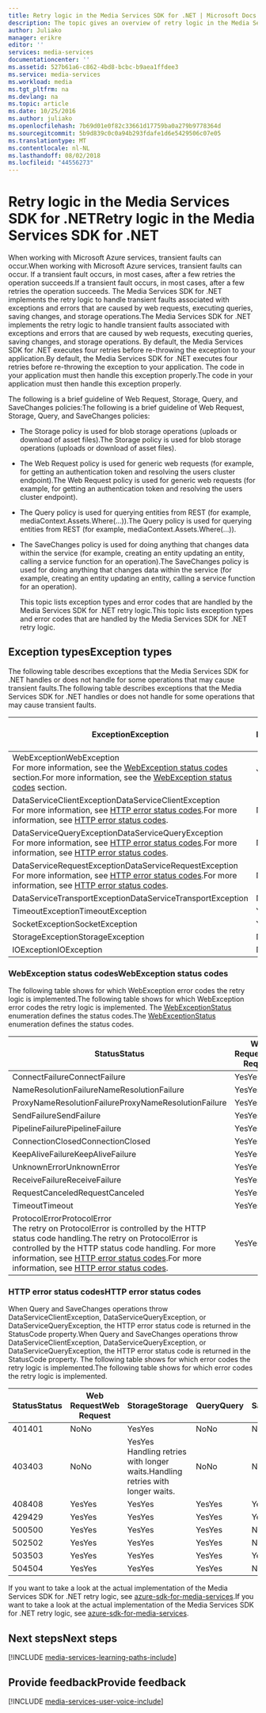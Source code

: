 ```yaml
---
title: Retry logic in the Media Services SDK for .NET | Microsoft Docs
description: The topic gives an overview of retry logic in the Media Services SDK for .NET.
author: Juliako
manager: erikre
editor: ''
services: media-services
documentationcenter: ''
ms.assetid: 527b61a6-c862-4bd8-bcbc-b9aea1ffdee3
ms.service: media-services
ms.workload: media
ms.tgt_pltfrm: na
ms.devlang: na
ms.topic: article
ms.date: 10/25/2016
ms.author: juliako
ms.openlocfilehash: 7b69d01e0f82c33661d17759ba0a279b9778364d
ms.sourcegitcommit: 5b9d839c0c0a94b293fdafe1d6e5429506c07e05
ms.translationtype: MT
ms.contentlocale: nl-NL
ms.lasthandoff: 08/02/2018
ms.locfileid: "44556273"
---
```

# <a name="retry-logic-in-the-media-services-sdk-for-net"></a><span data-ttu-id="e89e6-103">Retry logic in the Media Services SDK for .NET</span><span class="sxs-lookup"><span data-stu-id="e89e6-103">Retry logic in the Media Services SDK for .NET</span></span>
<span data-ttu-id="e89e6-104">When working with Microsoft Azure services, transient faults can occur.</span><span class="sxs-lookup"><span data-stu-id="e89e6-104">When working with Microsoft Azure services, transient faults can occur.</span></span> <span data-ttu-id="e89e6-105">If a transient fault occurs, in most cases, after a few retries the operation succeeds.</span><span class="sxs-lookup"><span data-stu-id="e89e6-105">If a transient fault occurs, in most cases, after a few retries the operation succeeds.</span></span> <span data-ttu-id="e89e6-106">The Media Services SDK for .NET implements the retry logic to handle transient faults associated with exceptions and errors that are caused by web requests, executing queries, saving changes, and storage operations.</span><span class="sxs-lookup"><span data-stu-id="e89e6-106">The Media Services SDK for .NET implements the retry logic to handle transient faults associated with exceptions and errors that are caused by web requests, executing queries, saving changes, and storage operations.</span></span>  <span data-ttu-id="e89e6-107">By default, the Media Services SDK for .NET executes four retries before re-throwing the exception to your application.</span><span class="sxs-lookup"><span data-stu-id="e89e6-107">By default, the Media Services SDK for .NET executes four retries before re-throwing the exception to your application.</span></span> <span data-ttu-id="e89e6-108">The code in your application must then handle this exception properly.</span><span class="sxs-lookup"><span data-stu-id="e89e6-108">The code in your application must then handle this exception properly.</span></span>  

 <span data-ttu-id="e89e6-109">The following is a brief guideline of Web Request, Storage, Query, and SaveChanges policies:</span><span class="sxs-lookup"><span data-stu-id="e89e6-109">The following is a brief guideline of Web Request, Storage, Query, and SaveChanges policies:</span></span>  

* <span data-ttu-id="e89e6-110">The Storage policy is used for blob storage operations (uploads or download of asset files).</span><span class="sxs-lookup"><span data-stu-id="e89e6-110">The Storage policy is used for blob storage operations (uploads or download of asset files).</span></span>  
* <span data-ttu-id="e89e6-111">The Web Request policy is used for generic web requests (for example, for getting an authentication token and resolving the users cluster endpoint).</span><span class="sxs-lookup"><span data-stu-id="e89e6-111">The Web Request policy is used for generic web requests (for example, for getting an authentication token and resolving the users cluster endpoint).</span></span>  
* <span data-ttu-id="e89e6-112">The Query policy is used for querying entities from REST (for example, mediaContext.Assets.Where(…)).</span><span class="sxs-lookup"><span data-stu-id="e89e6-112">The Query policy is used for querying entities from REST (for example, mediaContext.Assets.Where(…)).</span></span>  
* <span data-ttu-id="e89e6-113">The SaveChanges policy is used for doing anything that changes data within the service (for example, creating an entity updating an entity, calling a service function for an operation).</span><span class="sxs-lookup"><span data-stu-id="e89e6-113">The SaveChanges policy is used for doing anything that changes data within the service (for example, creating an entity updating an entity, calling a service function for an operation).</span></span>  
  
  <span data-ttu-id="e89e6-114">This topic lists exception types and error codes that are handled by the Media Services SDK for .NET retry logic.</span><span class="sxs-lookup"><span data-stu-id="e89e6-114">This topic lists exception types and error codes that are handled by the Media Services SDK for .NET retry logic.</span></span>  

## <a name="exception-types"></a><span data-ttu-id="e89e6-115">Exception types</span><span class="sxs-lookup"><span data-stu-id="e89e6-115">Exception types</span></span>
<span data-ttu-id="e89e6-116">The following table describes exceptions that the Media Services SDK for .NET handles or does not handle for some operations that may cause transient faults.</span><span class="sxs-lookup"><span data-stu-id="e89e6-116">The following table describes exceptions that the Media Services SDK for .NET handles or does not handle for some operations that may cause transient faults.</span></span>  

| <span data-ttu-id="e89e6-117">Exception</span><span class="sxs-lookup"><span data-stu-id="e89e6-117">Exception</span></span> | <span data-ttu-id="e89e6-118">Web Request</span><span class="sxs-lookup"><span data-stu-id="e89e6-118">Web Request</span></span> | <span data-ttu-id="e89e6-119">Storage</span><span class="sxs-lookup"><span data-stu-id="e89e6-119">Storage</span></span> | <span data-ttu-id="e89e6-120">Query</span><span class="sxs-lookup"><span data-stu-id="e89e6-120">Query</span></span> | <span data-ttu-id="e89e6-121">SaveChanges</span><span class="sxs-lookup"><span data-stu-id="e89e6-121">SaveChanges</span></span> |
| --- | --- | --- | --- | --- |
| <span data-ttu-id="e89e6-122">WebException</span><span class="sxs-lookup"><span data-stu-id="e89e6-122">WebException</span></span><br/><span data-ttu-id="e89e6-123">For more information, see the [WebException status codes](media-services-retry-logic-in-dotnet-sdk.md#WebExceptionStatus) section.</span><span class="sxs-lookup"><span data-stu-id="e89e6-123">For more information, see the [WebException status codes](media-services-retry-logic-in-dotnet-sdk.md#WebExceptionStatus) section.</span></span> |<span data-ttu-id="e89e6-124">Yes</span><span class="sxs-lookup"><span data-stu-id="e89e6-124">Yes</span></span> |<span data-ttu-id="e89e6-125">Yes</span><span class="sxs-lookup"><span data-stu-id="e89e6-125">Yes</span></span> |<span data-ttu-id="e89e6-126">Yes</span><span class="sxs-lookup"><span data-stu-id="e89e6-126">Yes</span></span> |<span data-ttu-id="e89e6-127">Yes</span><span class="sxs-lookup"><span data-stu-id="e89e6-127">Yes</span></span> |
| <span data-ttu-id="e89e6-128">DataServiceClientException</span><span class="sxs-lookup"><span data-stu-id="e89e6-128">DataServiceClientException</span></span><br/> <span data-ttu-id="e89e6-129">For more information, see [HTTP error status codes](media-services-retry-logic-in-dotnet-sdk.md#HTTPStatusCode).</span><span class="sxs-lookup"><span data-stu-id="e89e6-129">For more information, see [HTTP error status codes](media-services-retry-logic-in-dotnet-sdk.md#HTTPStatusCode).</span></span> |<span data-ttu-id="e89e6-130">No</span><span class="sxs-lookup"><span data-stu-id="e89e6-130">No</span></span> |<span data-ttu-id="e89e6-131">Yes</span><span class="sxs-lookup"><span data-stu-id="e89e6-131">Yes</span></span> |<span data-ttu-id="e89e6-132">Yes</span><span class="sxs-lookup"><span data-stu-id="e89e6-132">Yes</span></span> |<span data-ttu-id="e89e6-133">Yes</span><span class="sxs-lookup"><span data-stu-id="e89e6-133">Yes</span></span> |
| <span data-ttu-id="e89e6-134">DataServiceQueryException</span><span class="sxs-lookup"><span data-stu-id="e89e6-134">DataServiceQueryException</span></span><br/> <span data-ttu-id="e89e6-135">For more information, see [HTTP error status codes](media-services-retry-logic-in-dotnet-sdk.md#HTTPStatusCode).</span><span class="sxs-lookup"><span data-stu-id="e89e6-135">For more information, see [HTTP error status codes](media-services-retry-logic-in-dotnet-sdk.md#HTTPStatusCode).</span></span> |<span data-ttu-id="e89e6-136">No</span><span class="sxs-lookup"><span data-stu-id="e89e6-136">No</span></span> |<span data-ttu-id="e89e6-137">Yes</span><span class="sxs-lookup"><span data-stu-id="e89e6-137">Yes</span></span> |<span data-ttu-id="e89e6-138">Yes</span><span class="sxs-lookup"><span data-stu-id="e89e6-138">Yes</span></span> |<span data-ttu-id="e89e6-139">Yes</span><span class="sxs-lookup"><span data-stu-id="e89e6-139">Yes</span></span> |
| <span data-ttu-id="e89e6-140">DataServiceRequestException</span><span class="sxs-lookup"><span data-stu-id="e89e6-140">DataServiceRequestException</span></span><br/> <span data-ttu-id="e89e6-141">For more information, see [HTTP error status codes](media-services-retry-logic-in-dotnet-sdk.md#HTTPStatusCode).</span><span class="sxs-lookup"><span data-stu-id="e89e6-141">For more information, see [HTTP error status codes](media-services-retry-logic-in-dotnet-sdk.md#HTTPStatusCode).</span></span> |<span data-ttu-id="e89e6-142">No</span><span class="sxs-lookup"><span data-stu-id="e89e6-142">No</span></span> |<span data-ttu-id="e89e6-143">Yes</span><span class="sxs-lookup"><span data-stu-id="e89e6-143">Yes</span></span> |<span data-ttu-id="e89e6-144">Yes</span><span class="sxs-lookup"><span data-stu-id="e89e6-144">Yes</span></span> |<span data-ttu-id="e89e6-145">Yes</span><span class="sxs-lookup"><span data-stu-id="e89e6-145">Yes</span></span> |
| <span data-ttu-id="e89e6-146">DataServiceTransportException</span><span class="sxs-lookup"><span data-stu-id="e89e6-146">DataServiceTransportException</span></span> |<span data-ttu-id="e89e6-147">No</span><span class="sxs-lookup"><span data-stu-id="e89e6-147">No</span></span> |<span data-ttu-id="e89e6-148">No</span><span class="sxs-lookup"><span data-stu-id="e89e6-148">No</span></span> |<span data-ttu-id="e89e6-149">Yes</span><span class="sxs-lookup"><span data-stu-id="e89e6-149">Yes</span></span> |<span data-ttu-id="e89e6-150">Yes</span><span class="sxs-lookup"><span data-stu-id="e89e6-150">Yes</span></span> |
| <span data-ttu-id="e89e6-151">TimeoutException</span><span class="sxs-lookup"><span data-stu-id="e89e6-151">TimeoutException</span></span> |<span data-ttu-id="e89e6-152">Yes</span><span class="sxs-lookup"><span data-stu-id="e89e6-152">Yes</span></span> |<span data-ttu-id="e89e6-153">Yes</span><span class="sxs-lookup"><span data-stu-id="e89e6-153">Yes</span></span> |<span data-ttu-id="e89e6-154">Yes</span><span class="sxs-lookup"><span data-stu-id="e89e6-154">Yes</span></span> |<span data-ttu-id="e89e6-155">No</span><span class="sxs-lookup"><span data-stu-id="e89e6-155">No</span></span> |
| <span data-ttu-id="e89e6-156">SocketException</span><span class="sxs-lookup"><span data-stu-id="e89e6-156">SocketException</span></span> |<span data-ttu-id="e89e6-157">Yes</span><span class="sxs-lookup"><span data-stu-id="e89e6-157">Yes</span></span> |<span data-ttu-id="e89e6-158">Yes</span><span class="sxs-lookup"><span data-stu-id="e89e6-158">Yes</span></span> |<span data-ttu-id="e89e6-159">Yes</span><span class="sxs-lookup"><span data-stu-id="e89e6-159">Yes</span></span> |<span data-ttu-id="e89e6-160">Yes</span><span class="sxs-lookup"><span data-stu-id="e89e6-160">Yes</span></span> |
| <span data-ttu-id="e89e6-161">StorageException</span><span class="sxs-lookup"><span data-stu-id="e89e6-161">StorageException</span></span> |<span data-ttu-id="e89e6-162">No</span><span class="sxs-lookup"><span data-stu-id="e89e6-162">No</span></span> |<span data-ttu-id="e89e6-163">Yes</span><span class="sxs-lookup"><span data-stu-id="e89e6-163">Yes</span></span> |<span data-ttu-id="e89e6-164">No</span><span class="sxs-lookup"><span data-stu-id="e89e6-164">No</span></span> |<span data-ttu-id="e89e6-165">No</span><span class="sxs-lookup"><span data-stu-id="e89e6-165">No</span></span> |
| <span data-ttu-id="e89e6-166">IOException</span><span class="sxs-lookup"><span data-stu-id="e89e6-166">IOException</span></span> |<span data-ttu-id="e89e6-167">No</span><span class="sxs-lookup"><span data-stu-id="e89e6-167">No</span></span> |<span data-ttu-id="e89e6-168">Yes</span><span class="sxs-lookup"><span data-stu-id="e89e6-168">Yes</span></span> |<span data-ttu-id="e89e6-169">No</span><span class="sxs-lookup"><span data-stu-id="e89e6-169">No</span></span> |<span data-ttu-id="e89e6-170">No</span><span class="sxs-lookup"><span data-stu-id="e89e6-170">No</span></span> |

### <a name="WebExceptionStatus"></a> <span data-ttu-id="e89e6-171">WebException status codes</span><span class="sxs-lookup"><span data-stu-id="e89e6-171">WebException status codes</span></span>
<span data-ttu-id="e89e6-172">The following table shows for which WebException error codes the retry logic is implemented.</span><span class="sxs-lookup"><span data-stu-id="e89e6-172">The following table shows for which WebException error codes the retry logic is implemented.</span></span> <span data-ttu-id="e89e6-173">The [WebExceptionStatus](http://msdn.microsoft.com/library/system.net.webexceptionstatus.aspx) enumeration defines the status codes.</span><span class="sxs-lookup"><span data-stu-id="e89e6-173">The [WebExceptionStatus](http://msdn.microsoft.com/library/system.net.webexceptionstatus.aspx) enumeration defines the status codes.</span></span>  

| <span data-ttu-id="e89e6-174">Status</span><span class="sxs-lookup"><span data-stu-id="e89e6-174">Status</span></span> | <span data-ttu-id="e89e6-175">Web Request</span><span class="sxs-lookup"><span data-stu-id="e89e6-175">Web Request</span></span> | <span data-ttu-id="e89e6-176">Storage</span><span class="sxs-lookup"><span data-stu-id="e89e6-176">Storage</span></span> | <span data-ttu-id="e89e6-177">Query</span><span class="sxs-lookup"><span data-stu-id="e89e6-177">Query</span></span> | <span data-ttu-id="e89e6-178">SaveChanges</span><span class="sxs-lookup"><span data-stu-id="e89e6-178">SaveChanges</span></span> |
| --- | --- | --- | --- | --- |
| <span data-ttu-id="e89e6-179">ConnectFailure</span><span class="sxs-lookup"><span data-stu-id="e89e6-179">ConnectFailure</span></span> |<span data-ttu-id="e89e6-180">Yes</span><span class="sxs-lookup"><span data-stu-id="e89e6-180">Yes</span></span> |<span data-ttu-id="e89e6-181">Yes</span><span class="sxs-lookup"><span data-stu-id="e89e6-181">Yes</span></span> |<span data-ttu-id="e89e6-182">Yes</span><span class="sxs-lookup"><span data-stu-id="e89e6-182">Yes</span></span> |<span data-ttu-id="e89e6-183">Yes</span><span class="sxs-lookup"><span data-stu-id="e89e6-183">Yes</span></span> |
| <span data-ttu-id="e89e6-184">NameResolutionFailure</span><span class="sxs-lookup"><span data-stu-id="e89e6-184">NameResolutionFailure</span></span> |<span data-ttu-id="e89e6-185">Yes</span><span class="sxs-lookup"><span data-stu-id="e89e6-185">Yes</span></span> |<span data-ttu-id="e89e6-186">Yes</span><span class="sxs-lookup"><span data-stu-id="e89e6-186">Yes</span></span> |<span data-ttu-id="e89e6-187">Yes</span><span class="sxs-lookup"><span data-stu-id="e89e6-187">Yes</span></span> |<span data-ttu-id="e89e6-188">Yes</span><span class="sxs-lookup"><span data-stu-id="e89e6-188">Yes</span></span> |
| <span data-ttu-id="e89e6-189">ProxyNameResolutionFailure</span><span class="sxs-lookup"><span data-stu-id="e89e6-189">ProxyNameResolutionFailure</span></span> |<span data-ttu-id="e89e6-190">Yes</span><span class="sxs-lookup"><span data-stu-id="e89e6-190">Yes</span></span> |<span data-ttu-id="e89e6-191">Yes</span><span class="sxs-lookup"><span data-stu-id="e89e6-191">Yes</span></span> |<span data-ttu-id="e89e6-192">Yes</span><span class="sxs-lookup"><span data-stu-id="e89e6-192">Yes</span></span> |<span data-ttu-id="e89e6-193">Yes</span><span class="sxs-lookup"><span data-stu-id="e89e6-193">Yes</span></span> |
| <span data-ttu-id="e89e6-194">SendFailure</span><span class="sxs-lookup"><span data-stu-id="e89e6-194">SendFailure</span></span> |<span data-ttu-id="e89e6-195">Yes</span><span class="sxs-lookup"><span data-stu-id="e89e6-195">Yes</span></span> |<span data-ttu-id="e89e6-196">Yes</span><span class="sxs-lookup"><span data-stu-id="e89e6-196">Yes</span></span> |<span data-ttu-id="e89e6-197">Yes</span><span class="sxs-lookup"><span data-stu-id="e89e6-197">Yes</span></span> |<span data-ttu-id="e89e6-198">Yes</span><span class="sxs-lookup"><span data-stu-id="e89e6-198">Yes</span></span> |
| <span data-ttu-id="e89e6-199">PipelineFailure</span><span class="sxs-lookup"><span data-stu-id="e89e6-199">PipelineFailure</span></span> |<span data-ttu-id="e89e6-200">Yes</span><span class="sxs-lookup"><span data-stu-id="e89e6-200">Yes</span></span> |<span data-ttu-id="e89e6-201">Yes</span><span class="sxs-lookup"><span data-stu-id="e89e6-201">Yes</span></span> |<span data-ttu-id="e89e6-202">Yes</span><span class="sxs-lookup"><span data-stu-id="e89e6-202">Yes</span></span> |<span data-ttu-id="e89e6-203">No</span><span class="sxs-lookup"><span data-stu-id="e89e6-203">No</span></span> |
| <span data-ttu-id="e89e6-204">ConnectionClosed</span><span class="sxs-lookup"><span data-stu-id="e89e6-204">ConnectionClosed</span></span> |<span data-ttu-id="e89e6-205">Yes</span><span class="sxs-lookup"><span data-stu-id="e89e6-205">Yes</span></span> |<span data-ttu-id="e89e6-206">Yes</span><span class="sxs-lookup"><span data-stu-id="e89e6-206">Yes</span></span> |<span data-ttu-id="e89e6-207">Yes</span><span class="sxs-lookup"><span data-stu-id="e89e6-207">Yes</span></span> |<span data-ttu-id="e89e6-208">No</span><span class="sxs-lookup"><span data-stu-id="e89e6-208">No</span></span> |
| <span data-ttu-id="e89e6-209">KeepAliveFailure</span><span class="sxs-lookup"><span data-stu-id="e89e6-209">KeepAliveFailure</span></span> |<span data-ttu-id="e89e6-210">Yes</span><span class="sxs-lookup"><span data-stu-id="e89e6-210">Yes</span></span> |<span data-ttu-id="e89e6-211">Yes</span><span class="sxs-lookup"><span data-stu-id="e89e6-211">Yes</span></span> |<span data-ttu-id="e89e6-212">Yes</span><span class="sxs-lookup"><span data-stu-id="e89e6-212">Yes</span></span> |<span data-ttu-id="e89e6-213">No</span><span class="sxs-lookup"><span data-stu-id="e89e6-213">No</span></span> |
| <span data-ttu-id="e89e6-214">UnknownError</span><span class="sxs-lookup"><span data-stu-id="e89e6-214">UnknownError</span></span> |<span data-ttu-id="e89e6-215">Yes</span><span class="sxs-lookup"><span data-stu-id="e89e6-215">Yes</span></span> |<span data-ttu-id="e89e6-216">Yes</span><span class="sxs-lookup"><span data-stu-id="e89e6-216">Yes</span></span> |<span data-ttu-id="e89e6-217">Yes</span><span class="sxs-lookup"><span data-stu-id="e89e6-217">Yes</span></span> |<span data-ttu-id="e89e6-218">No</span><span class="sxs-lookup"><span data-stu-id="e89e6-218">No</span></span> |
| <span data-ttu-id="e89e6-219">ReceiveFailure</span><span class="sxs-lookup"><span data-stu-id="e89e6-219">ReceiveFailure</span></span> |<span data-ttu-id="e89e6-220">Yes</span><span class="sxs-lookup"><span data-stu-id="e89e6-220">Yes</span></span> |<span data-ttu-id="e89e6-221">Yes</span><span class="sxs-lookup"><span data-stu-id="e89e6-221">Yes</span></span> |<span data-ttu-id="e89e6-222">Yes</span><span class="sxs-lookup"><span data-stu-id="e89e6-222">Yes</span></span> |<span data-ttu-id="e89e6-223">No</span><span class="sxs-lookup"><span data-stu-id="e89e6-223">No</span></span> |
| <span data-ttu-id="e89e6-224">RequestCanceled</span><span class="sxs-lookup"><span data-stu-id="e89e6-224">RequestCanceled</span></span> |<span data-ttu-id="e89e6-225">Yes</span><span class="sxs-lookup"><span data-stu-id="e89e6-225">Yes</span></span> |<span data-ttu-id="e89e6-226">Yes</span><span class="sxs-lookup"><span data-stu-id="e89e6-226">Yes</span></span> |<span data-ttu-id="e89e6-227">Yes</span><span class="sxs-lookup"><span data-stu-id="e89e6-227">Yes</span></span> |<span data-ttu-id="e89e6-228">No</span><span class="sxs-lookup"><span data-stu-id="e89e6-228">No</span></span> |
| <span data-ttu-id="e89e6-229">Timeout</span><span class="sxs-lookup"><span data-stu-id="e89e6-229">Timeout</span></span> |<span data-ttu-id="e89e6-230">Yes</span><span class="sxs-lookup"><span data-stu-id="e89e6-230">Yes</span></span> |<span data-ttu-id="e89e6-231">Yes</span><span class="sxs-lookup"><span data-stu-id="e89e6-231">Yes</span></span> |<span data-ttu-id="e89e6-232">Yes</span><span class="sxs-lookup"><span data-stu-id="e89e6-232">Yes</span></span> |<span data-ttu-id="e89e6-233">No</span><span class="sxs-lookup"><span data-stu-id="e89e6-233">No</span></span> |
| <span data-ttu-id="e89e6-234">ProtocolError</span><span class="sxs-lookup"><span data-stu-id="e89e6-234">ProtocolError</span></span> <br/><span data-ttu-id="e89e6-235">The retry on ProtocolError is controlled by the HTTP status code handling.</span><span class="sxs-lookup"><span data-stu-id="e89e6-235">The retry on ProtocolError is controlled by the HTTP status code handling.</span></span> <span data-ttu-id="e89e6-236">For more information, see [HTTP error status codes](media-services-retry-logic-in-dotnet-sdk.md#HTTPStatusCode).</span><span class="sxs-lookup"><span data-stu-id="e89e6-236">For more information, see [HTTP error status codes](media-services-retry-logic-in-dotnet-sdk.md#HTTPStatusCode).</span></span> |<span data-ttu-id="e89e6-237">Yes</span><span class="sxs-lookup"><span data-stu-id="e89e6-237">Yes</span></span> |<span data-ttu-id="e89e6-238">Yes</span><span class="sxs-lookup"><span data-stu-id="e89e6-238">Yes</span></span> |<span data-ttu-id="e89e6-239">Yes</span><span class="sxs-lookup"><span data-stu-id="e89e6-239">Yes</span></span> |<span data-ttu-id="e89e6-240">Yes</span><span class="sxs-lookup"><span data-stu-id="e89e6-240">Yes</span></span> |

### <a name="HTTPStatusCode"></a> <span data-ttu-id="e89e6-241">HTTP error status codes</span><span class="sxs-lookup"><span data-stu-id="e89e6-241">HTTP error status codes</span></span>
<span data-ttu-id="e89e6-242">When Query and SaveChanges operations throw DataServiceClientException, DataServiceQueryException, or DataServiceQueryException, the HTTP error status code is returned in the StatusCode property.</span><span class="sxs-lookup"><span data-stu-id="e89e6-242">When Query and SaveChanges operations throw DataServiceClientException, DataServiceQueryException, or DataServiceQueryException, the HTTP error status code is returned in the StatusCode property.</span></span>  <span data-ttu-id="e89e6-243">The following table shows for which error codes the retry logic is implemented.</span><span class="sxs-lookup"><span data-stu-id="e89e6-243">The following table shows for which error codes the retry logic is implemented.</span></span>  

| <span data-ttu-id="e89e6-244">Status</span><span class="sxs-lookup"><span data-stu-id="e89e6-244">Status</span></span> | <span data-ttu-id="e89e6-245">Web Request</span><span class="sxs-lookup"><span data-stu-id="e89e6-245">Web Request</span></span> | <span data-ttu-id="e89e6-246">Storage</span><span class="sxs-lookup"><span data-stu-id="e89e6-246">Storage</span></span> | <span data-ttu-id="e89e6-247">Query</span><span class="sxs-lookup"><span data-stu-id="e89e6-247">Query</span></span> | <span data-ttu-id="e89e6-248">SaveChanges</span><span class="sxs-lookup"><span data-stu-id="e89e6-248">SaveChanges</span></span> |
| --- | --- | --- | --- | --- |
| <span data-ttu-id="e89e6-249">401</span><span class="sxs-lookup"><span data-stu-id="e89e6-249">401</span></span> |<span data-ttu-id="e89e6-250">No</span><span class="sxs-lookup"><span data-stu-id="e89e6-250">No</span></span> |<span data-ttu-id="e89e6-251">Yes</span><span class="sxs-lookup"><span data-stu-id="e89e6-251">Yes</span></span> |<span data-ttu-id="e89e6-252">No</span><span class="sxs-lookup"><span data-stu-id="e89e6-252">No</span></span> |<span data-ttu-id="e89e6-253">No</span><span class="sxs-lookup"><span data-stu-id="e89e6-253">No</span></span> |
| <span data-ttu-id="e89e6-254">403</span><span class="sxs-lookup"><span data-stu-id="e89e6-254">403</span></span> |<span data-ttu-id="e89e6-255">No</span><span class="sxs-lookup"><span data-stu-id="e89e6-255">No</span></span> |<span data-ttu-id="e89e6-256">Yes</span><span class="sxs-lookup"><span data-stu-id="e89e6-256">Yes</span></span><br/><span data-ttu-id="e89e6-257">Handling retries with longer waits.</span><span class="sxs-lookup"><span data-stu-id="e89e6-257">Handling retries with longer waits.</span></span> |<span data-ttu-id="e89e6-258">No</span><span class="sxs-lookup"><span data-stu-id="e89e6-258">No</span></span> |<span data-ttu-id="e89e6-259">No</span><span class="sxs-lookup"><span data-stu-id="e89e6-259">No</span></span> |
| <span data-ttu-id="e89e6-260">408</span><span class="sxs-lookup"><span data-stu-id="e89e6-260">408</span></span> |<span data-ttu-id="e89e6-261">Yes</span><span class="sxs-lookup"><span data-stu-id="e89e6-261">Yes</span></span> |<span data-ttu-id="e89e6-262">Yes</span><span class="sxs-lookup"><span data-stu-id="e89e6-262">Yes</span></span> |<span data-ttu-id="e89e6-263">Yes</span><span class="sxs-lookup"><span data-stu-id="e89e6-263">Yes</span></span> |<span data-ttu-id="e89e6-264">Yes</span><span class="sxs-lookup"><span data-stu-id="e89e6-264">Yes</span></span> |
| <span data-ttu-id="e89e6-265">429</span><span class="sxs-lookup"><span data-stu-id="e89e6-265">429</span></span> |<span data-ttu-id="e89e6-266">Yes</span><span class="sxs-lookup"><span data-stu-id="e89e6-266">Yes</span></span> |<span data-ttu-id="e89e6-267">Yes</span><span class="sxs-lookup"><span data-stu-id="e89e6-267">Yes</span></span> |<span data-ttu-id="e89e6-268">Yes</span><span class="sxs-lookup"><span data-stu-id="e89e6-268">Yes</span></span> |<span data-ttu-id="e89e6-269">Yes</span><span class="sxs-lookup"><span data-stu-id="e89e6-269">Yes</span></span> |
| <span data-ttu-id="e89e6-270">500</span><span class="sxs-lookup"><span data-stu-id="e89e6-270">500</span></span> |<span data-ttu-id="e89e6-271">Yes</span><span class="sxs-lookup"><span data-stu-id="e89e6-271">Yes</span></span> |<span data-ttu-id="e89e6-272">Yes</span><span class="sxs-lookup"><span data-stu-id="e89e6-272">Yes</span></span> |<span data-ttu-id="e89e6-273">Yes</span><span class="sxs-lookup"><span data-stu-id="e89e6-273">Yes</span></span> |<span data-ttu-id="e89e6-274">No</span><span class="sxs-lookup"><span data-stu-id="e89e6-274">No</span></span> |
| <span data-ttu-id="e89e6-275">502</span><span class="sxs-lookup"><span data-stu-id="e89e6-275">502</span></span> |<span data-ttu-id="e89e6-276">Yes</span><span class="sxs-lookup"><span data-stu-id="e89e6-276">Yes</span></span> |<span data-ttu-id="e89e6-277">Yes</span><span class="sxs-lookup"><span data-stu-id="e89e6-277">Yes</span></span> |<span data-ttu-id="e89e6-278">Yes</span><span class="sxs-lookup"><span data-stu-id="e89e6-278">Yes</span></span> |<span data-ttu-id="e89e6-279">No</span><span class="sxs-lookup"><span data-stu-id="e89e6-279">No</span></span> |
| <span data-ttu-id="e89e6-280">503</span><span class="sxs-lookup"><span data-stu-id="e89e6-280">503</span></span> |<span data-ttu-id="e89e6-281">Yes</span><span class="sxs-lookup"><span data-stu-id="e89e6-281">Yes</span></span> |<span data-ttu-id="e89e6-282">Yes</span><span class="sxs-lookup"><span data-stu-id="e89e6-282">Yes</span></span> |<span data-ttu-id="e89e6-283">Yes</span><span class="sxs-lookup"><span data-stu-id="e89e6-283">Yes</span></span> |<span data-ttu-id="e89e6-284">Yes</span><span class="sxs-lookup"><span data-stu-id="e89e6-284">Yes</span></span> |
| <span data-ttu-id="e89e6-285">504</span><span class="sxs-lookup"><span data-stu-id="e89e6-285">504</span></span> |<span data-ttu-id="e89e6-286">Yes</span><span class="sxs-lookup"><span data-stu-id="e89e6-286">Yes</span></span> |<span data-ttu-id="e89e6-287">Yes</span><span class="sxs-lookup"><span data-stu-id="e89e6-287">Yes</span></span> |<span data-ttu-id="e89e6-288">Yes</span><span class="sxs-lookup"><span data-stu-id="e89e6-288">Yes</span></span> |<span data-ttu-id="e89e6-289">No</span><span class="sxs-lookup"><span data-stu-id="e89e6-289">No</span></span> |

<span data-ttu-id="e89e6-290">If you want to take a look at the actual implementation of the Media Services SDK for .NET retry logic, see [azure-sdk-for-media-services](https://github.com/Azure/azure-sdk-for-media-services/tree/dev/src/net/Client/TransientFaultHandling).</span><span class="sxs-lookup"><span data-stu-id="e89e6-290">If you want to take a look at the actual implementation of the Media Services SDK for .NET retry logic, see [azure-sdk-for-media-services](https://github.com/Azure/azure-sdk-for-media-services/tree/dev/src/net/Client/TransientFaultHandling).</span></span>

## <a name="next-steps"></a><span data-ttu-id="e89e6-291">Next steps</span><span class="sxs-lookup"><span data-stu-id="e89e6-291">Next steps</span></span>
[!INCLUDE [media-services-learning-paths-include](../../includes/media-services-learning-paths-include.md)]

## <a name="provide-feedback"></a><span data-ttu-id="e89e6-292">Provide feedback</span><span class="sxs-lookup"><span data-stu-id="e89e6-292">Provide feedback</span></span>
[!INCLUDE [media-services-user-voice-include](../../includes/media-services-user-voice-include.md)]

